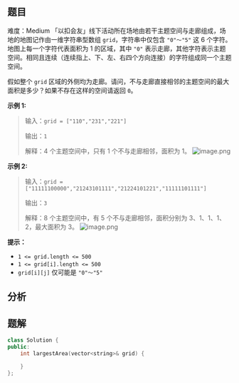 
## 题目
难度：Medium
「以扣会友」线下活动所在场地由若干主题空间与走廊组成，场地的地图记作由一维字符串型数组 `grid`，字符串中仅包含 `"0"～"5"` 这 6 个字符。地图上每一个字符代表面积为 1 的区域，其中 `"0"` 表示走廊，其他字符表示主题空间。相同且连续（连续指上、下、左、右四个方向连接）的字符组成同一个主题空间。

假如整个 `grid` 区域的外侧均为走廊。请问，不与走廊直接相邻的主题空间的最大面积是多少？如果不存在这样的空间请返回 `0`。

**示例 1:**
>输入：`grid = ["110","231","221"]`
>
>输出：`1`
>
>解释：4 个主题空间中，只有 1 个不与走廊相邻，面积为 1。
>![image.png](https://pic.leetcode-cn.com/1613708145-rscctN-image.png)


**示例 2:**
>输入：`grid = ["11111100000","21243101111","21224101221","11111101111"]`
>
>输出：`3`
>
>解释：8 个主题空间中，有 5 个不与走廊相邻，面积分别为 3、1、1、1、2，最大面积为 3。
>![image.png](https://pic.leetcode-cn.com/1613707985-KJyiXJ-image.png)


**提示：**
- `1 <= grid.length <= 500`
- `1 <= grid[i].length <= 500`
- `grid[i][j]` 仅可能是 `"0"～"5"`


## 分析

## 题解
```cpp
class Solution {
public:
    int largestArea(vector<string>& grid) {

    }
};
```